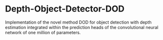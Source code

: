 # Depth-Object-Detector-DOD
Implementation of the novel method DOD for object detection with depth estimation integrated within the prediction heads of the convolutional neural network of one million of parameters.
